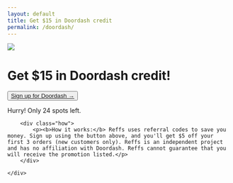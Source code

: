 ```yaml
---
layout: default
title: Get $15 in Doordash credit
permalink: /doordash/
---
```


<div class="row">
	<div class="col-xs-1 col-sm-1 col-md-4 col-lg-4"></div>
	<div class="col-xs-10 col-sm-10 col-md-4 col-lg-4">
		<div class="hero">
			<img class="logo_sq" src="{{ "/assets/logo_doordash.jpg" | relative_url }}">
			<h1>Get $15 in Doordash credit!</h1>
			<button class="cta"><a href="https://drd.sh/XnBNGD/" target="_blank" rel="noopener">Sign up for Doordash →</a></button>
			<p class="hurry">Hurry! Only 24 spots left.</p>
		</div>

		<div class="how">
			<p><b>How it works:</b> Reffs uses referral codes to save you money. Sign up using the button above, and you'll get $5 off your first 3 orders (new customers only). Reffs is an independent project and has no affiliation with Doordash. Reffs cannot guarantee that you will receive the promotion listed.</p>
		</div>

	</div>
</div>





